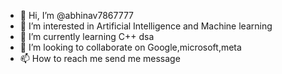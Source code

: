 - 👋 Hi, I’m @abhinav7867777
- 👀 I’m interested in Artificial Intelligence and Machine learning 
- 🌱 I’m currently learning C++ dsa
- 💞️ I’m looking to collaborate on Google,microsoft,meta
- 📫 How to reach me send me message

<!---
abhinav7867777/abhinav7867777 is a ✨ special ✨ repository because its `README.md` (this file) appears on your GitHub profile.
You can click the Preview link to take a look at your changes.
--->
